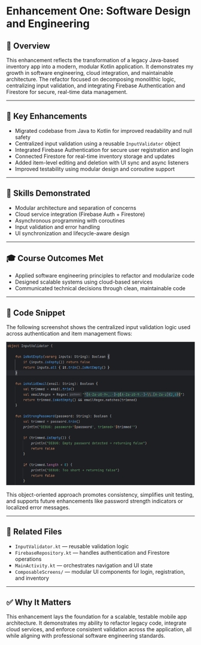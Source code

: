 # Enhancement One: Software Design and Engineering

## 📌 Overview

This enhancement reflects the transformation of a legacy Java-based inventory app into a modern, modular Kotlin application. It demonstrates my growth in software engineering, cloud integration, and maintainable architecture. The refactor focused on decomposing monolithic logic, centralizing input validation, and integrating Firebase Authentication and Firestore for secure, real-time data management.

---

## 🔧 Key Enhancements

- Migrated codebase from Java to Kotlin for improved readability and null safety
- Centralized input validation using a reusable `InputValidator` object
- Integrated Firebase Authentication for secure user registration and login
- Connected Firestore for real-time inventory storage and updates
- Added item-level editing and deletion with UI sync and async listeners
- Improved testability using modular design and coroutine support

---

## 🧠 Skills Demonstrated

- Modular architecture and separation of concerns  
- Cloud service integration (Firebase Auth + Firestore)  
- Asynchronous programming with coroutines  
- Input validation and error handling  
- UI synchronization and lifecycle-aware design

---

## 🎓 Course Outcomes Met

- Applied software engineering principles to refactor and modularize code  
- Designed scalable systems using cloud-based services  
- Communicated technical decisions through clean, maintainable code

---

## 📸 Code Snippet

The following screenshot shows the centralized input validation logic used across authentication and item management flows:

![InputValidator Kotlin Code Screenshot](../Snippet1.png)

This object-oriented approach promotes consistency, simplifies unit testing, and supports future enhancements like password strength indicators or localized error messages.

---

## 🔗 Related Files

- `InputValidator.kt` — reusable validation logic  
- `FirebaseRepository.kt` — handles authentication and Firestore operations  
- `MainActivity.kt` — orchestrates navigation and UI state  
- `ComposableScreens/` — modular UI components for login, registration, and inventory

---

## ✅ Why It Matters

This enhancement lays the foundation for a scalable, testable mobile app architecture. It demonstrates my ability to refactor legacy code, integrate cloud services, and enforce consistent validation across the application, all while aligning with professional software engineering standards.
